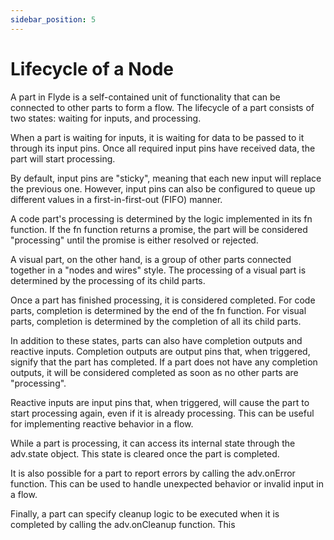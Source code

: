 ```yaml
---
sidebar_position: 5
---
```


# Lifecycle of a Node

A part in Flyde is a self-contained unit of functionality that can be connected to other parts to form a flow. The lifecycle of a part consists of two states: waiting for inputs, and processing.

When a part is waiting for inputs, it is waiting for data to be passed to it through its input pins. Once all required input pins have received data, the part will start processing.

By default, input pins are "sticky", meaning that each new input will replace the previous one. However, input pins can also be configured to queue up different values in a first-in-first-out (FIFO) manner.

A code part's processing is determined by the logic implemented in its fn function. If the fn function returns a promise, the part will be considered "processing" until the promise is either resolved or rejected.

A visual part, on the other hand, is a group of other parts connected together in a "nodes and wires" style. The processing of a visual part is determined by the processing of its child parts.

Once a part has finished processing, it is considered completed. For code parts, completion is determined by the end of the fn function. For visual parts, completion is determined by the completion of all its child parts.

In addition to these states, parts can also have completion outputs and reactive inputs. Completion outputs are output pins that, when triggered, signify that the part has completed. If a part does not have any completion outputs, it will be considered completed as soon as no other parts are "processing".

Reactive inputs are input pins that, when triggered, will cause the part to start processing again, even if it is already processing. This can be useful for implementing reactive behavior in a flow.

While a part is processing, it can access its internal state through the adv.state object. This state is cleared once the part is completed.

It is also possible for a part to report errors by calling the adv.onError function. This can be used to handle unexpected behavior or invalid input in a flow.

Finally, a part can specify cleanup logic to be executed when it is completed by calling the adv.onCleanup function. This
